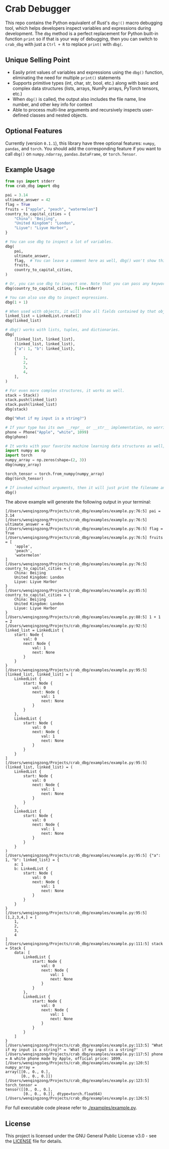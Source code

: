 # Crab Debugger
This repo contains the Python equivalent of Rust's `dbg!()` macro debugging tool, which helps developers inspect variables and expressions during development. The `dbg` method is a perfect replacement for Python built-in function `print` so if that is your way of debugging, then you can switch to `crab_dbg` with just a `Ctrl + R` to replace `print(` with `dbg(`.

## Unique Selling Point
- Easily print values of variables and expressions using the `dbg()` function, eliminating the need for multiple `print()` statements
- Supports primitive types (int, char, str, bool, etc.) along with basic and complex data structures (lists, arrays, NumPy arrays, PyTorch tensors, etc.)
- When `dbg()` is called, the output also includes the file name, line number, and other key info for context
- Able to process multi-line arguments and recursively inspects user-defined classes and nested objects.

## Optional Features
Currently (version `0.1.1`), this library have three optional features: `numpy`, `pandas`, and `torch`. You should add the corresponding feature if you want to call `dbg()` on `numpy.ndarray`, `pandas.DataFrame`, or `torch.Tensor`.

## Example Usage
```python
from sys import stderr
from crab_dbg import dbg

pai = 3.14
ultimate_answer = 42
flag = True
fruits = ["apple", "peach", "watermelon"]
country_to_capital_cities = {
    "China": "Beijing",
    "United Kingdom": "London",
    "Liyue": "Liyue Harbor",
}

# You can use dbg to inspect a lot of variables.
dbg(
    pai,
    ultimate_answer,
    flag,  # You can leave a comment here as well, dbg() won't show this comment.
    fruits,
    country_to_capital_cities,
)

# Or, you can use dbg to inspect one. Note that you can pass any keyword arguments originally supported by print()
dbg(country_to_capital_cities, file=stderr)

# You can also use dbg to inspect expressions.
dbg(1 + 1)

# When used with objects, it will show all fields contained by that object.
linked_list = LinkedList.create(2)
dbg(linked_list)

# dbg() works with lists, tuples, and dictionaries.
dbg(
    [linked_list, linked_list],
    (linked_list, linked_list),
    {"a": 1, "b": linked_list},
    [
        1,
        2,
        3,
        4,
    ],
)

# For even more complex structures, it works as well.
stack = Stack()
stack.push(linked_list)
stack.push(linked_list)
dbg(stack)

dbg("What if my input is a string?")

# If your type has its own __repr__ or __str__ implementation, no worries, crab_dbg will jut use it.
phone = Phone("Apple", "white", 1099)
dbg(phone)

# It works with your favorite machine learning data structures as well, if you enabled corresponding features.
import numpy as np
import torch
numpy_array = np.zeros(shape=(2, 3))
dbg(numpy_array)

torch_tensor = torch.from_numpy(numpy_array)
dbg(torch_tensor)

# If invoked without arguments, then it will just print the filename and line number.
dbg()
```

The above example will generate the following output in your terminal:
```text
[/Users/wenqingzong/Projects/crab_dbg/examples/example.py:76:5] pai = 3.14
[/Users/wenqingzong/Projects/crab_dbg/examples/example.py:76:5] ultimate_answer = 42
[/Users/wenqingzong/Projects/crab_dbg/examples/example.py:76:5] flag = True
[/Users/wenqingzong/Projects/crab_dbg/examples/example.py:76:5] fruits = [
    'apple',
    'peach',
    'watermelon'
]
[/Users/wenqingzong/Projects/crab_dbg/examples/example.py:76:5] country_to_capital_cities = {
    China: Beijing
    United Kingdom: London
    Liyue: Liyue Harbor
}
[/Users/wenqingzong/Projects/crab_dbg/examples/example.py:85:5] country_to_capital_cities = {
    China: Beijing
    United Kingdom: London
    Liyue: Liyue Harbor
}
[/Users/wenqingzong/Projects/crab_dbg/examples/example.py:88:5] 1 + 1 = 2
[/Users/wenqingzong/Projects/crab_dbg/examples/example.py:92:5] linked_list = LinkedList {
    start: Node {
        val: 0
        next: Node {
            val: 1
            next: None
        }
    }
}
[/Users/wenqingzong/Projects/crab_dbg/examples/example.py:95:5] [linked_list, linked_list] = [
    LinkedList {
        start: Node {
            val: 0
            next: Node {
                val: 1
                next: None
            }
        }
    },
    LinkedList {
        start: Node {
            val: 0
            next: Node {
                val: 1
                next: None
            }
        }
    }
]
[/Users/wenqingzong/Projects/crab_dbg/examples/example.py:95:5] (linked_list, linked_list) = (
    LinkedList {
        start: Node {
            val: 0
            next: Node {
                val: 1
                next: None
            }
        }
    },
    LinkedList {
        start: Node {
            val: 0
            next: Node {
                val: 1
                next: None
            }
        }
    }
)
[/Users/wenqingzong/Projects/crab_dbg/examples/example.py:95:5] {"a": 1, "b": linked_list} = {
    a: 1
    b: LinkedList {
        start: Node {
            val: 0
            next: Node {
                val: 1
                next: None
            }
        }
    }
}
[/Users/wenqingzong/Projects/crab_dbg/examples/example.py:95:5] [1,2,3,4,] = [
    1,
    2,
    3,
    4
]
[/Users/wenqingzong/Projects/crab_dbg/examples/example.py:111:5] stack = Stack {
    data: [
        LinkedList {
            start: Node {
                val: 0
                next: Node {
                    val: 1
                    next: None
                }
            }
        },
        LinkedList {
            start: Node {
                val: 0
                next: Node {
                    val: 1
                    next: None
                }
            }
        }
    ]
}
[/Users/wenqingzong/Projects/crab_dbg/examples/example.py:113:5] "What if my input is a string?" = 'What if my input is a string?'
[/Users/wenqingzong/Projects/crab_dbg/examples/example.py:117:5] phone = A white phone made by Apple, official price: 1099.
[/Users/wenqingzong/Projects/crab_dbg/examples/example.py:120:5] numpy_array = 
array([[0., 0., 0.],
       [0., 0., 0.]])
[/Users/wenqingzong/Projects/crab_dbg/examples/example.py:123:5] torch_tensor = 
tensor([[0., 0., 0.],
        [0., 0., 0.]], dtype=torch.float64)
[/Users/wenqingzong/Projects/crab_dbg/examples/example.py:126:5]

```

For full executable code please refer to [./examples/example.py](./examples/example.py).

## License
This project is licensed under the GNU General Public License v3.0 - see the [LICENSE](./LICENSE) file for details.
